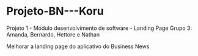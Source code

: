 # Projeto-BN---Koru
Projeto 1 - Módulo desenvolvimento de software - Landing Page
Grupo 3: Amanda, Bernardo, Hettore e Nathan

Melhorar a landing page do aplicativo do Business News
